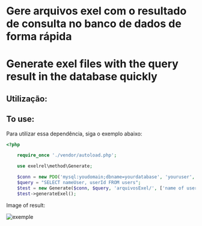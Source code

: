 # Gere arquivos exel com o resultado de consulta no banco de dados de forma rápida

# Generate exel files with the query result in the database quickly


## Utilização:


## To use:


Para utilizar essa dependência, siga o exemplo abaixo:


```php
<?php

    require_once './vendor/autoload.php';

    use exelrel\method\Generate;

    $conn = new PDO('mysql:youdomain;dbname=yourdatabase', 'youruser', 'yourpass');
    $query = "SELECT nameUser, userId FROM users";
    $test = new Generate($conn, $query, 'arquivosExel/', ['name of user', 'id of user']);
    $test->generateExel();  
```



Image of result:



![exemple](https://user-images.githubusercontent.com/81570051/163396714-2fb34f7b-7ea3-442d-8a7f-9e61c2d06a3c.JPG)
